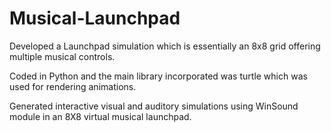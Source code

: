 # Musical-Launchpad

Developed a Launchpad simulation which is essentially an 8x8 grid offering multiple musical controls. 

Coded in Python and the main library incorporated was turtle which was used for rendering animations. 

Generated interactive visual and auditory simulations using WinSound module in an 8X8 virtual musical launchpad.
